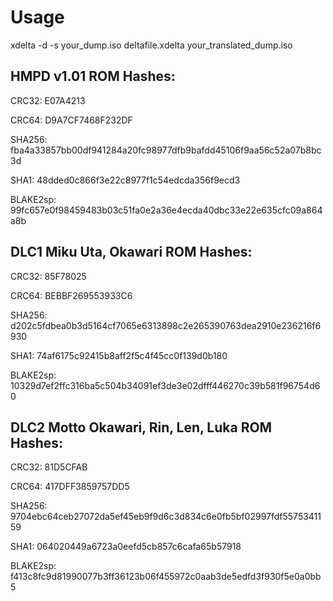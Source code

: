 # Usage
xdelta -d -s your_dump.iso deltafile.xdelta your_translated_dump.iso

## HMPD v1.01 ROM Hashes:

CRC32: E07A4213

CRC64: D9A7CF7468F232DF

SHA256: fba4a33857bb00df941284a20fc98977dfb9bafdd45106f9aa56c52a07b8bc3d

SHA1: 48dded0c866f3e22c8977f1c54edcda356f9ecd3

BLAKE2sp: 99fc657e0f98459483b03c51fa0e2a36e4ecda40dbc33e22e635cfc09a864a8b

## DLC1 Miku Uta, Okawari ROM Hashes:

CRC32: 85F78025

CRC64: BEBBF269553933C6

SHA256: d202c5fdbea0b3d5164cf7065e6313898c2e265390763dea2910e236216f6930

SHA1: 74af6175c92415b8aff2f5c4f45cc0f139d0b180

BLAKE2sp: 10329d7ef2ffc316ba5c504b34091ef3de3e02dfff446270c39b581f96754d60

## DLC2 Motto Okawari, Rin, Len, Luka ROM Hashes:

CRC32: 81D5CFAB

CRC64: 417DFF3859757DD5

SHA256: 9704ebc64ceb27072da5ef45eb9f9d6c3d834c6e0fb5bf02997fdf5575341159

SHA1: 064020449a6723a0eefd5cb857c6cafa65b57918

BLAKE2sp: f413c8fc9d81990077b3ff36123b06f455972c0aab3de5edfd3f930f5e0a0bb5

